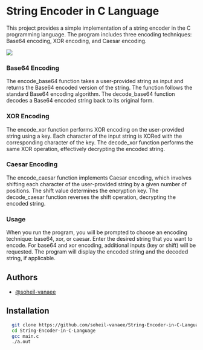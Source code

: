 
# String Encoder in C Language

This project provides a simple implementation of a string encoder in the C programming language. The program includes three encoding techniques: Base64 encoding, XOR encoding, and Caesar encoding.

<img src="https://img.wonderhowto.com/img/58/39/63564100393350/0/hack-like-pro-cryptography-basics-for-aspiring-hacker.1280x600.jpg">

### Base64 Encoding

The encode_base64 function takes a user-provided string as input and returns the Base64 encoded version of the string. The function follows the standard Base64 encoding algorithm. The decode_base64 function decodes a Base64 encoded string back to its original form.



### XOR Encoding
The encode_xor function performs XOR encoding on the user-provided string using a key. Each character of the input string is XORed with the corresponding character of the key. The decode_xor function performs the same XOR operation, effectively decrypting the encoded string.

### Caesar Encoding
The encode_caesar function implements Caesar encoding, which involves shifting each character of the user-provided string by a given number of positions. The shift value determines the encryption key. The decode_caesar function reverses the shift operation, decrypting the encoded string.

### Usage

When you run the program, you will be prompted to choose an encoding technique: base64, xor, or caesar.
Enter the desired string that you want to encode.
For base64 and xor encoding, additional inputs (key or shift) will be requested.
The program will display the encoded string and the decoded string, if applicable.


## Authors

- [@soheil-vanaee](https://www.github.com/soheil-vanaee)


## Installation



```bash
  git clone https://github.com/soheil-vanaee/String-Encoder-in-C-Language.git
  cd String-Encoder-in-C-Language
  gcc main.c 
  ./a.out
```
    
